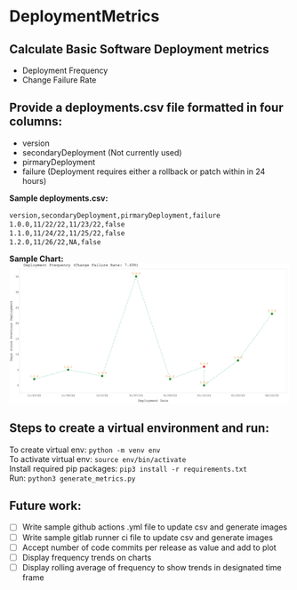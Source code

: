 # DeploymentMetrics
## Calculate Basic Software Deployment metrics
- Deployment Frequency
- Change Failure Rate

## Provide a deployments.csv file formatted in four columns:
- version
- secondaryDeployment (Not currently used)
- pirmaryDeployment
- failure (Deployment requires either a rollback or patch within in 24 hours)

**Sample deployments.csv:**
```
version,secondaryDeployment,pirmaryDeployment,failure
1.0.0,11/22/22,11/23/22,false
1.1.0,11/24/22,11/25/22,false
1.2.0,11/26/22,NA,false
```
**Sample Chart:**
![Sample Chart](https://raw.githubusercontent.com/cfkoehler/DeploymentMetrics/main/images/deploymentFrequencyChart.png)

## Steps to create a virtual environment and run:
To create virtual env: `python -m venv env`<br>
To activate virtual env: `source env/bin/activate` <br>
Install required pip packages: `pip3 install -r requirements.txt` <br>
Run: `python3 generate_metrics.py`

## Future work:
- [ ] Write sample github actions .yml file to update csv and generate images
- [ ] Write sample gitlab runner ci file to update csv and generate images
- [ ] Accept number of code commits per release as value and add to plot
- [ ] Display frequency trends on charts
- [ ] Display rolling average of frequency to show trends in designated time frame